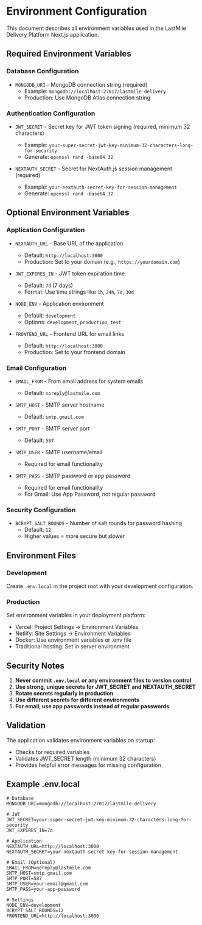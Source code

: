 # Environment Configuration

This document describes all environment variables used in the LastMile Delivery Platform Next.js application.

## Required Environment Variables

### Database Configuration
- `MONGODB_URI` - MongoDB connection string (required)
  - Example: `mongodb://localhost:27017/lastmile-delivery`
  - Production: Use MongoDB Atlas connection string

### Authentication Configuration
- `JWT_SECRET` - Secret key for JWT token signing (required, minimum 32 characters)
  - Example: `your-super-secret-jwt-key-minimum-32-characters-long-for-security`
  - Generate: `openssl rand -base64 32`

- `NEXTAUTH_SECRET` - Secret for NextAuth.js session management (required)
  - Example: `your-nextauth-secret-key-for-session-management`
  - Generate: `openssl rand -base64 32`

## Optional Environment Variables

### Application Configuration
- `NEXTAUTH_URL` - Base URL of the application
  - Default: `http://localhost:3000`
  - Production: Set to your domain (e.g., `https://yourdomain.com`)

- `JWT_EXPIRES_IN` - JWT token expiration time
  - Default: `7d` (7 days)
  - Format: Use time strings like `1h`, `24h`, `7d`, `30d`

- `NODE_ENV` - Application environment
  - Default: `development`
  - Options: `development`, `production`, `test`

- `FRONTEND_URL` - Frontend URL for email links
  - Default: `http://localhost:3000`
  - Production: Set to your frontend domain

### Email Configuration
- `EMAIL_FROM` - From email address for system emails
  - Default: `noreply@lastmile.com`

- `SMTP_HOST` - SMTP server hostname
  - Default: `smtp.gmail.com`

- `SMTP_PORT` - SMTP server port
  - Default: `587`

- `SMTP_USER` - SMTP username/email
  - Required for email functionality

- `SMTP_PASS` - SMTP password or app password
  - Required for email functionality
  - For Gmail: Use App Password, not regular password

### Security Configuration
- `BCRYPT_SALT_ROUNDS` - Number of salt rounds for password hashing
  - Default: `12`
  - Higher values = more secure but slower

## Environment Files

### Development
Create `.env.local` in the project root with your development configuration.

### Production
Set environment variables in your deployment platform:
- Vercel: Project Settings → Environment Variables
- Netlify: Site Settings → Environment Variables
- Docker: Use environment variables or .env file
- Traditional hosting: Set in server environment

## Security Notes

1. **Never commit `.env.local` or any environment files to version control**
2. **Use strong, unique secrets for JWT_SECRET and NEXTAUTH_SECRET**
3. **Rotate secrets regularly in production**
4. **Use different secrets for different environments**
5. **For email, use app passwords instead of regular passwords**

## Validation

The application validates environment variables on startup:
- Checks for required variables
- Validates JWT_SECRET length (minimum 32 characters)
- Provides helpful error messages for missing configuration

## Example .env.local

```env
# Database
MONGODB_URI=mongodb://localhost:27017/lastmile-delivery

# JWT
JWT_SECRET=your-super-secret-jwt-key-minimum-32-characters-long-for-security
JWT_EXPIRES_IN=7d

# Application
NEXTAUTH_URL=http://localhost:3000
NEXTAUTH_SECRET=your-nextauth-secret-key-for-session-management

# Email (Optional)
EMAIL_FROM=noreply@lastmile.com
SMTP_HOST=smtp.gmail.com
SMTP_PORT=587
SMTP_USER=your-email@gmail.com
SMTP_PASS=your-app-password

# Settings
NODE_ENV=development
BCRYPT_SALT_ROUNDS=12
FRONTEND_URL=http://localhost:3000
```